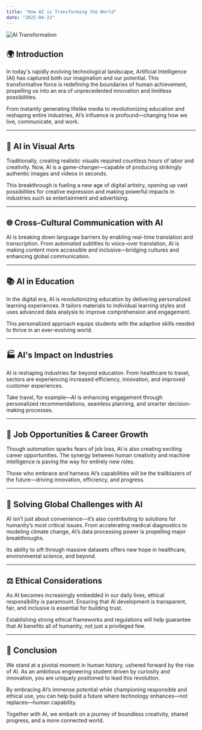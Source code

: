 ```yaml
---
title: "How AI is Transforming the World"
date: "2025-04-23"
---
```


![AI Transformation](/images/AI_1.jpg)


## 🌍 Introduction

In today's rapidly evolving technological landscape, Artificial Intelligence (AI) has captured both our imagination and our potential. This transformative force is redefining the boundaries of human achievement, propelling us into an era of unprecedented innovation and limitless possibilities.

From instantly generating lifelike media to revolutionizing education and reshaping entire industries, AI’s influence is profound—changing how we live, communicate, and work.


---

  
## 🎨 AI in Visual Arts

Traditionally, creating realistic visuals required countless hours of labor and creativity. Now, AI is a game-changer—capable of producing strikingly authentic images and videos in seconds.

This breakthrough is fueling a new age of digital artistry, opening up vast possibilities for creative expression and making powerful impacts in industries such as entertainment and advertising.


---

  
## 🌐 Cross-Cultural Communication with AI

AI is breaking down language barriers by enabling real-time translation and transcription. From automated subtitles to voice-over translation, AI is making content more accessible and inclusive—bridging cultures and enhancing global communication.


---

  
## 📚 AI in Education

In the digital era, AI is revolutionizing education by delivering personalized learning experiences. It tailors materials to individual learning styles and uses advanced data analysis to improve comprehension and engagement.

This personalized approach equips students with the adaptive skills needed to thrive in an ever-evolving world.


---

  
## 🏭 AI's Impact on Industries

AI is reshaping industries far beyond education. From healthcare to travel, sectors are experiencing increased efficiency, innovation, and improved customer experiences.

Take travel, for example—AI is enhancing engagement through personalized recommendations, seamless planning, and smarter decision-making processes.


---

  
## 💼 Job Opportunities & Career Growth

Though automation sparks fears of job loss, AI is also creating exciting career opportunities. The synergy between human creativity and machine intelligence is paving the way for entirely new roles.

Those who embrace and harness AI’s capabilities will be the trailblazers of the future—driving innovation, efficiency, and progress.


---

  
## 🧠 Solving Global Challenges with AI

AI isn’t just about convenience—it’s also contributing to solutions for humanity’s most critical issues. From accelerating medical diagnostics to modeling climate change, AI’s data processing power is propelling major breakthroughs.

Its ability to sift through massive datasets offers new hope in healthcare, environmental science, and beyond.


---

  
## ⚖️ Ethical Considerations

As AI becomes increasingly embedded in our daily lives, ethical responsibility is paramount. Ensuring that AI development is transparent, fair, and inclusive is essential for building trust.

Establishing strong ethical frameworks and regulations will help guarantee that AI benefits all of humanity, not just a privileged few.


---

  
## 🚀 Conclusion

We stand at a pivotal moment in human history, ushered forward by the rise of AI. As an ambitious engineering student driven by curiosity and innovation, you are uniquely positioned to lead this revolution.

By embracing AI’s immense potential while championing responsible and ethical use, you can help build a future where technology enhances—not replaces—human capability.

Together with AI, we embark on a journey of boundless creativity, shared progress, and a more connected world.
